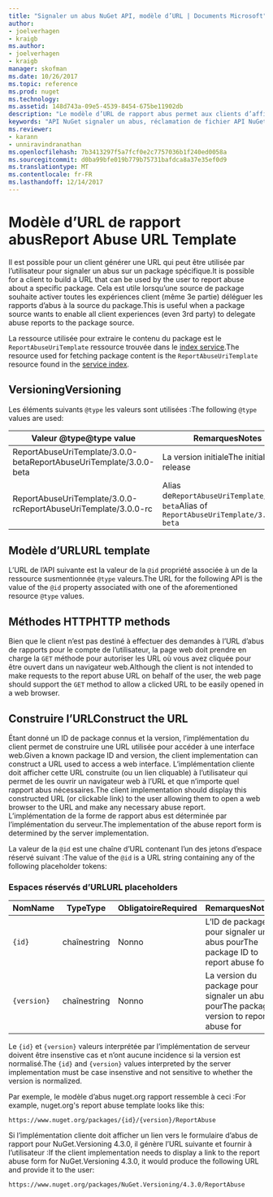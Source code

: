 ```yaml
---
title: "Signaler un abus NuGet API, modèle d’URL | Documents Microsoft"
author:
- joelverhagen
- kraigb
ms.author:
- joelverhagen
- kraigb
manager: skofman
ms.date: 10/26/2017
ms.topic: reference
ms.prod: nuget
ms.technology: 
ms.assetid: 148d743a-09e5-4539-8454-675be11902db
description: "Le modèle d’URL de rapport abus permet aux clients d’afficher un lien Signaler un abus dans leur interface utilisateur."
keywords: "API NuGet signaler un abus, réclamation de fichier API NuGet, modèle d’URL NuGet.org rapport"
ms.reviewer:
- karann
- unniravindranathan
ms.openlocfilehash: 7b3413297f5a7fcf0e2c7757036b1f240ed0058a
ms.sourcegitcommit: d0ba99bfe019b779b75731bafdca8a37e35ef0d9
ms.translationtype: MT
ms.contentlocale: fr-FR
ms.lasthandoff: 12/14/2017
---
```

# <a name="report-abuse-url-template"></a><span data-ttu-id="be8c1-104">Modèle d’URL de rapport abus</span><span class="sxs-lookup"><span data-stu-id="be8c1-104">Report Abuse URL Template</span></span>

<span data-ttu-id="be8c1-105">Il est possible pour un client générer une URL qui peut être utilisée par l’utilisateur pour signaler un abus sur un package spécifique.</span><span class="sxs-lookup"><span data-stu-id="be8c1-105">It is possible for a client to build a URL that can be used by the user to report abuse about a specific package.</span></span> <span data-ttu-id="be8c1-106">Cela est utile lorsqu’une source de package souhaite activer toutes les expériences client (même 3e partie) déléguer les rapports d’abus à la source du package.</span><span class="sxs-lookup"><span data-stu-id="be8c1-106">This is useful when a package source wants to enable all client experiences (even 3rd party) to delegate abuse reports to the package source.</span></span>

<span data-ttu-id="be8c1-107">La ressource utilisée pour extraire le contenu du package est le `ReportAbuseUriTemplate` ressource trouvée dans le [index service](service-index.md).</span><span class="sxs-lookup"><span data-stu-id="be8c1-107">The resource used for fetching package content is the `ReportAbuseUriTemplate` resource found in the [service index](service-index.md).</span></span>

## <a name="versioning"></a><span data-ttu-id="be8c1-108">Versioning</span><span class="sxs-lookup"><span data-stu-id="be8c1-108">Versioning</span></span>

<span data-ttu-id="be8c1-109">Les éléments suivants `@type` les valeurs sont utilisées :</span><span class="sxs-lookup"><span data-stu-id="be8c1-109">The following `@type` values are used:</span></span>

<span data-ttu-id="be8c1-110">Valeur @type</span><span class="sxs-lookup"><span data-stu-id="be8c1-110">@type value</span></span>                       | <span data-ttu-id="be8c1-111">Remarques</span><span class="sxs-lookup"><span data-stu-id="be8c1-111">Notes</span></span>
--------------------------------- | -----
<span data-ttu-id="be8c1-112">ReportAbuseUriTemplate/3.0.0-beta</span><span class="sxs-lookup"><span data-stu-id="be8c1-112">ReportAbuseUriTemplate/3.0.0-beta</span></span> | <span data-ttu-id="be8c1-113">La version initiale</span><span class="sxs-lookup"><span data-stu-id="be8c1-113">The initial release</span></span>
<span data-ttu-id="be8c1-114">ReportAbuseUriTemplate/3.0.0-rc</span><span class="sxs-lookup"><span data-stu-id="be8c1-114">ReportAbuseUriTemplate/3.0.0-rc</span></span>   | <span data-ttu-id="be8c1-115">Alias de`ReportAbuseUriTemplate/3.0.0-beta`</span><span class="sxs-lookup"><span data-stu-id="be8c1-115">Alias of `ReportAbuseUriTemplate/3.0.0-beta`</span></span>

## <a name="url-template"></a><span data-ttu-id="be8c1-116">Modèle d’URL</span><span class="sxs-lookup"><span data-stu-id="be8c1-116">URL template</span></span>

<span data-ttu-id="be8c1-117">L’URL de l’API suivante est la valeur de la `@id` propriété associée à un de la ressource susmentionnée `@type` valeurs.</span><span class="sxs-lookup"><span data-stu-id="be8c1-117">The URL for the following API is the value of the `@id` property associated with one of the aforementioned resource `@type` values.</span></span>

## <a name="http-methods"></a><span data-ttu-id="be8c1-118">Méthodes HTTP</span><span class="sxs-lookup"><span data-stu-id="be8c1-118">HTTP methods</span></span>

<span data-ttu-id="be8c1-119">Bien que le client n’est pas destiné à effectuer des demandes à l’URL d’abus de rapports pour le compte de l’utilisateur, la page web doit prendre en charge la `GET` méthode pour autoriser les URL où vous avez cliquée pour être ouvert dans un navigateur web.</span><span class="sxs-lookup"><span data-stu-id="be8c1-119">Although the client is not intended to make requests to the report abuse URL on behalf of the user, the web page should support the `GET` method to allow a clicked URL to be easily opened in a web browser.</span></span>

## <a name="construct-the-url"></a><span data-ttu-id="be8c1-120">Construire l’URL</span><span class="sxs-lookup"><span data-stu-id="be8c1-120">Construct the URL</span></span>

<span data-ttu-id="be8c1-121">Étant donné un ID de package connus et la version, l’implémentation du client permet de construire une URL utilisée pour accéder à une interface web.</span><span class="sxs-lookup"><span data-stu-id="be8c1-121">Given a known package ID and version, the client implementation can construct a URL used to access a web interface.</span></span> <span data-ttu-id="be8c1-122">L’implémentation cliente doit afficher cette URL construite (ou un lien cliquable) à l’utilisateur qui permet de les ouvrir un navigateur web à l’URL et que n’importe quel rapport abus nécessaires.</span><span class="sxs-lookup"><span data-stu-id="be8c1-122">The client implementation should display this constructed URL (or clickable link) to the user allowing them to open a web browser to the URL and make any necessary abuse report.</span></span> <span data-ttu-id="be8c1-123">L’implémentation de la forme de rapport abus est déterminée par l’implémentation du serveur.</span><span class="sxs-lookup"><span data-stu-id="be8c1-123">The implementation of the abuse report form is determined by the server implementation.</span></span>

<span data-ttu-id="be8c1-124">La valeur de la `@id` est une chaîne d’URL contenant l’un des jetons d’espace réservé suivant :</span><span class="sxs-lookup"><span data-stu-id="be8c1-124">The value of the `@id` is a URL string containing any of the following placeholder tokens:</span></span>

### <a name="url-placeholders"></a><span data-ttu-id="be8c1-125">Espaces réservés d’URL</span><span class="sxs-lookup"><span data-stu-id="be8c1-125">URL placeholders</span></span>

<span data-ttu-id="be8c1-126">Nom</span><span class="sxs-lookup"><span data-stu-id="be8c1-126">Name</span></span>        | <span data-ttu-id="be8c1-127">Type</span><span class="sxs-lookup"><span data-stu-id="be8c1-127">Type</span></span>    | <span data-ttu-id="be8c1-128">Obligatoire</span><span class="sxs-lookup"><span data-stu-id="be8c1-128">Required</span></span> | <span data-ttu-id="be8c1-129">Remarques</span><span class="sxs-lookup"><span data-stu-id="be8c1-129">Notes</span></span>
----------- | ------- | -------- | -----
`{id}`      | <span data-ttu-id="be8c1-130">chaîne</span><span class="sxs-lookup"><span data-stu-id="be8c1-130">string</span></span>  | <span data-ttu-id="be8c1-131">Non</span><span class="sxs-lookup"><span data-stu-id="be8c1-131">no</span></span>       | <span data-ttu-id="be8c1-132">L’ID de package pour signaler un abus pour</span><span class="sxs-lookup"><span data-stu-id="be8c1-132">The package ID to report abuse for</span></span>
`{version}` | <span data-ttu-id="be8c1-133">chaîne</span><span class="sxs-lookup"><span data-stu-id="be8c1-133">string</span></span>  | <span data-ttu-id="be8c1-134">Non</span><span class="sxs-lookup"><span data-stu-id="be8c1-134">no</span></span>       | <span data-ttu-id="be8c1-135">La version du package pour signaler un abus pour</span><span class="sxs-lookup"><span data-stu-id="be8c1-135">The package version to report abuse for</span></span>

<span data-ttu-id="be8c1-136">Le `{id}` et `{version}` valeurs interprétée par l’implémentation de serveur doivent être insenstive cas et n’ont aucune incidence si la version est normalisé.</span><span class="sxs-lookup"><span data-stu-id="be8c1-136">The `{id}` and `{version}` values interpreted by the server implementation must be case insenstive and not sensitive to whether the version is normalized.</span></span>

<span data-ttu-id="be8c1-137">Par exemple, le modèle d’abus nuget.org rapport ressemble à ceci :</span><span class="sxs-lookup"><span data-stu-id="be8c1-137">For example, nuget.org's report abuse template looks like this:</span></span>

```
https://www.nuget.org/packages/{id}/{version}/ReportAbuse
```

<span data-ttu-id="be8c1-138">Si l’implémentation cliente doit afficher un lien vers le formulaire d’abus de rapport pour NuGet.Versioning 4.3.0, il génère l’URL suivante et fournir à l’utilisateur :</span><span class="sxs-lookup"><span data-stu-id="be8c1-138">If the client implementation needs to display a link to the report abuse form for NuGet.Versioning 4.3.0, it would produce the following URL and provide it to the user:</span></span>

```
https://www.nuget.org/packages/NuGet.Versioning/4.3.0/ReportAbuse
```